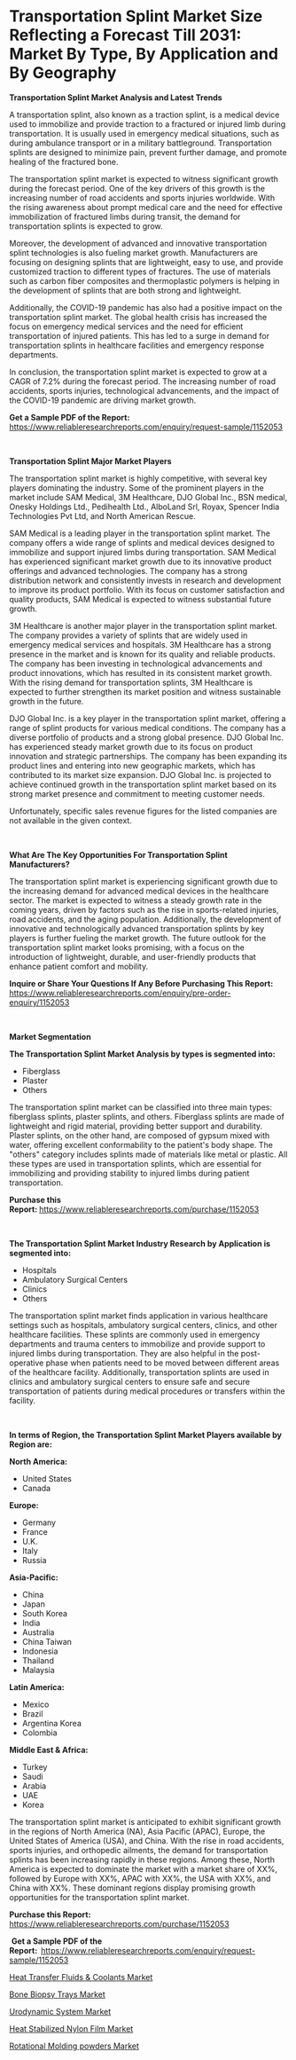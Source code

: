 <p><h1>Transportation Splint Market Size Reflecting a Forecast Till 2031: Market By Type, By Application and By Geography</h1></p><p><strong>Transportation Splint Market Analysis and Latest Trends</strong></p>
<p><p>A transportation splint, also known as a traction splint, is a medical device used to immobilize and provide traction to a fractured or injured limb during transportation. It is usually used in emergency medical situations, such as during ambulance transport or in a military battleground. Transportation splints are designed to minimize pain, prevent further damage, and promote healing of the fractured bone.</p><p>The transportation splint market is expected to witness significant growth during the forecast period. One of the key drivers of this growth is the increasing number of road accidents and sports injuries worldwide. With the rising awareness about prompt medical care and the need for effective immobilization of fractured limbs during transit, the demand for transportation splints is expected to grow.</p><p>Moreover, the development of advanced and innovative transportation splint technologies is also fueling market growth. Manufacturers are focusing on designing splints that are lightweight, easy to use, and provide customized traction to different types of fractures. The use of materials such as carbon fiber composites and thermoplastic polymers is helping in the development of splints that are both strong and lightweight.</p><p>Additionally, the COVID-19 pandemic has also had a positive impact on the transportation splint market. The global health crisis has increased the focus on emergency medical services and the need for efficient transportation of injured patients. This has led to a surge in demand for transportation splints in healthcare facilities and emergency response departments.</p><p>In conclusion, the transportation splint market is expected to grow at a CAGR of 7.2% during the forecast period. The increasing number of road accidents, sports injuries, technological advancements, and the impact of the COVID-19 pandemic are driving market growth.</p></p>
<p><strong>Get a Sample PDF of the Report:&nbsp;</strong> <a href="https://www.reliableresearchreports.com/enquiry/request-sample/1152053">https://www.reliableresearchreports.com/enquiry/request-sample/1152053</a></p>
<p>&nbsp;</p>
<p><strong>Transportation Splint Major Market Players</strong></p>
<p><p>The transportation splint market is highly competitive, with several key players dominating the industry. Some of the prominent players in the market include SAM Medical, 3M Healthcare, DJO Global Inc., BSN medical, Onesky Holdings Ltd., Pedihealth Ltd., AlboLand Srl, Royax, Spencer India Technologies Pvt Ltd, and North American Rescue.</p><p>SAM Medical is a leading player in the transportation splint market. The company offers a wide range of splints and medical devices designed to immobilize and support injured limbs during transportation. SAM Medical has experienced significant market growth due to its innovative product offerings and advanced technologies. The company has a strong distribution network and consistently invests in research and development to improve its product portfolio. With its focus on customer satisfaction and quality products, SAM Medical is expected to witness substantial future growth.</p><p>3M Healthcare is another major player in the transportation splint market. The company provides a variety of splints that are widely used in emergency medical services and hospitals. 3M Healthcare has a strong presence in the market and is known for its quality and reliable products. The company has been investing in technological advancements and product innovations, which has resulted in its consistent market growth. With the rising demand for transportation splints, 3M Healthcare is expected to further strengthen its market position and witness sustainable growth in the future.</p><p>DJO Global Inc. is a key player in the transportation splint market, offering a range of splint products for various medical conditions. The company has a diverse portfolio of products and a strong global presence. DJO Global Inc. has experienced steady market growth due to its focus on product innovation and strategic partnerships. The company has been expanding its product lines and entering into new geographic markets, which has contributed to its market size expansion. DJO Global Inc. is projected to achieve continued growth in the transportation splint market based on its strong market presence and commitment to meeting customer needs.</p><p>Unfortunately, specific sales revenue figures for the listed companies are not available in the given context.</p></p>
<p>&nbsp;</p>
<p><strong>What Are The Key Opportunities For Transportation Splint Manufacturers?</strong></p>
<p><p>The transportation splint market is experiencing significant growth due to the increasing demand for advanced medical devices in the healthcare sector. The market is expected to witness a steady growth rate in the coming years, driven by factors such as the rise in sports-related injuries, road accidents, and the aging population. Additionally, the development of innovative and technologically advanced transportation splints by key players is further fueling the market growth. The future outlook for the transportation splint market looks promising, with a focus on the introduction of lightweight, durable, and user-friendly products that enhance patient comfort and mobility.</p></p>
<p><strong>Inquire or Share Your Questions If Any Before Purchasing This Report:</strong> <a href="https://www.reliableresearchreports.com/enquiry/pre-order-enquiry/1152053">https://www.reliableresearchreports.com/enquiry/pre-order-enquiry/1152053</a></p>
<p>&nbsp;</p>
<p><strong>Market Segmentation</strong></p>
<p><strong>The Transportation Splint Market Analysis by types is segmented into:</strong></p>
<p><ul><li>Fiberglass</li><li>Plaster</li><li>Others</li></ul></p>
<p><p>The transportation splint market can be classified into three main types: fiberglass splints, plaster splints, and others. Fiberglass splints are made of lightweight and rigid material, providing better support and durability. Plaster splints, on the other hand, are composed of gypsum mixed with water, offering excellent conformability to the patient's body shape. The "others" category includes splints made of materials like metal or plastic. All these types are used in transportation splints, which are essential for immobilizing and providing stability to injured limbs during patient transportation.</p></p>
<p><strong>Purchase this Report:&nbsp;</strong><a href="https://www.reliableresearchreports.com/purchase/1152053">https://www.reliableresearchreports.com/purchase/1152053</a></p>
<p>&nbsp;</p>
<p><strong>The Transportation Splint Market Industry Research by Application is segmented into:</strong></p>
<p><ul><li>Hospitals</li><li>Ambulatory Surgical Centers</li><li>Clinics</li><li>Others</li></ul></p>
<p><p>The transportation splint market finds application in various healthcare settings such as hospitals, ambulatory surgical centers, clinics, and other healthcare facilities. These splints are commonly used in emergency departments and trauma centers to immobilize and provide support to injured limbs during transportation. They are also helpful in the post-operative phase when patients need to be moved between different areas of the healthcare facility. Additionally, transportation splints are used in clinics and ambulatory surgical centers to ensure safe and secure transportation of patients during medical procedures or transfers within the facility.</p></p>
<p>&nbsp;</p>
<p><strong>In terms of Region, the Transportation Splint Market Players available by Region are:</strong></p>
<p>
    <p> <strong> North America: </strong>
        <ul>
            <li>United States</li>
            <li>Canada</li>
        </ul>
        </p> 
    <p> <strong> Europe: </strong>
        <ul>
            <li>Germany</li>
            <li>France</li>
            <li>U.K.</li>
            <li>Italy</li>
            <li>Russia</li>
        </ul>
        </p> 
    <p> <strong> Asia-Pacific: </strong>
        <ul>
            <li>China</li>
            <li>Japan</li>
            <li>South Korea</li>
            <li>India</li>
            <li>Australia</li>
            <li>China Taiwan</li>
            <li>Indonesia</li>
            <li>Thailand</li>
            <li>Malaysia</li>
        </ul>
        </p> 
    <p> <strong> Latin America: </strong>
        <ul>
            <li>Mexico</li>
            <li>Brazil</li>
            <li>Argentina Korea</li>
            <li>Colombia</li>
        </ul>
        </p> 
    <p> <strong> Middle East & Africa: </strong>
        <ul>
            <li>Turkey</li>
            <li>Saudi</li>
            <li>Arabia</li>
            <li>UAE</li>
            <li>Korea</li>
        </ul>
    </p>
    </p>
<p><p>The transportation splint market is anticipated to exhibit significant growth in the regions of North America (NA), Asia Pacific (APAC), Europe, the United States of America (USA), and China. With the rise in road accidents, sports injuries, and orthopedic ailments, the demand for transportation splints has been increasing rapidly in these regions. Among these, North America is expected to dominate the market with a market share of XX%, followed by Europe with XX%, APAC with XX%, the USA with XX%, and China with XX%. These dominant regions display promising growth opportunities for the transportation splint market.</p></p>
<p><strong>Purchase this Report: </strong><a href="https://www.reliableresearchreports.com/purchase/1152053">https://www.reliableresearchreports.com/purchase/1152053</a></p>
<p>&nbsp;<strong>Get a Sample PDF of the Report:&nbsp;&nbsp;</strong><a href="https://www.reliableresearchreports.com/enquiry/request-sample/1152053">https://www.reliableresearchreports.com/enquiry/request-sample/1152053</a></p>
<p><strong></strong></p>
<p><p><a href="https://medium.com/@ralphstone665/heat-transfer-fluids-amp-coolants-market-the-key-to-successful-business-strategy-forecast-till-bc988bd4e088">Heat Transfer Fluids & Coolants Market</a></p><p><a href="https://github.com/suaretopek9/Market-Research-Report-List-1/blob/main/bone-biopsy-trays-market.md">Bone Biopsy Trays Market</a></p><p><a href="https://github.com/dimitrishawkinswaynenp91rgz/Market-Research-Report-List-1/blob/main/urodynamic-system-market.md">Urodynamic System Market</a></p><p><a href="https://medium.com/@ralphstone665/heat-stabilized-nylon-film-market-competitive-analysis-market-trends-and-forecast-to-2031-015bae6dd156">Heat Stabilized Nylon Film Market</a></p><p><a href="https://medium.com/@ralphstone665/rotational-molding-powders-market-research-report-its-history-and-forecast-2024-to-2031-2948f782545e">Rotational Molding powders Market</a></p></p>